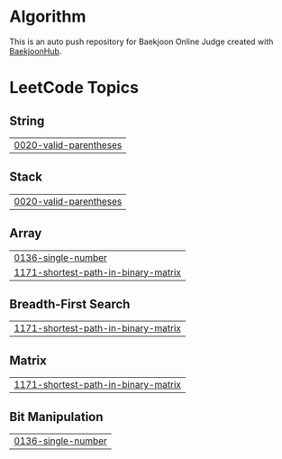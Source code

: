 # Algorithm
This is an auto push repository for Baekjoon Online Judge created with [BaekjoonHub](https://github.com/BaekjoonHub/BaekjoonHub).

<!---LeetCode Topics Start-->
# LeetCode Topics
## String
|  |
| ------- |
| [0020-valid-parentheses](https://github.com/sojsnake/Algorithm/tree/master/0020-valid-parentheses) |
## Stack
|  |
| ------- |
| [0020-valid-parentheses](https://github.com/sojsnake/Algorithm/tree/master/0020-valid-parentheses) |
## Array
|  |
| ------- |
| [0136-single-number](https://github.com/sojsnake/Algorithm/tree/master/0136-single-number) |
| [1171-shortest-path-in-binary-matrix](https://github.com/sojsnake/Algorithm/tree/master/1171-shortest-path-in-binary-matrix) |
## Breadth-First Search
|  |
| ------- |
| [1171-shortest-path-in-binary-matrix](https://github.com/sojsnake/Algorithm/tree/master/1171-shortest-path-in-binary-matrix) |
## Matrix
|  |
| ------- |
| [1171-shortest-path-in-binary-matrix](https://github.com/sojsnake/Algorithm/tree/master/1171-shortest-path-in-binary-matrix) |
## Bit Manipulation
|  |
| ------- |
| [0136-single-number](https://github.com/sojsnake/Algorithm/tree/master/0136-single-number) |
<!---LeetCode Topics End-->